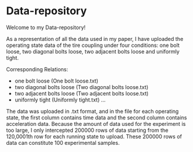 # Data-repository

Welcome to my Data-repository!

As a representation of all the data used in my paper, I have uploaded the operating state data of the tire coupling under four conditions: one bolt loose, two diagonal bolts loose, two adjacent bolts loose and uniformly tight.

Corresponding Relations:
- one bolt loose (One bolt loose.txt)
- two diagonal bolts loose (Two diagonal bolts loose.txt)
- two adjacent bolts loose (Two adjacent bolts loose.txt)
- uniformly tight (Uniformly tight.txt)
...

The data was uploaded in .txt format, and in the file for each operating state, the first column contains time data and the second column contains acceleration data. Because the amount of data used for the experiment is too large, I only intercepted 200000 rows of data starting from the 120,0001th row for each running state to upload. These 200000 rows of data can constitute 100 experimental samples.